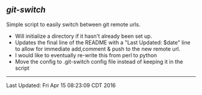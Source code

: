 ***git-switch***
----
Simple script to easily switch between git remote urls.

- Will initialize a directory if it hasn't already been set up.  
- Updates the final line of the README with a "Last Updated: $date" line to allow for immediate add,comment & push to the new remote url.
- I would like to eventually re-write this from perl to python
- Move the config to .git-switch config file instead of keeping it in the script
----

Last Updated: Fri Apr 15 08:23:09 CDT 2016
